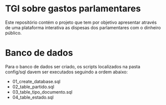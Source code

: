 # TGI sobre gastos parlamentares

Este repositório contém o projeto que tem por objetivo apresentar através de uma plataforma
interativa as dispesas dos parlamentares com o dinheiro público.

# Banco de dados

Para o banco de dados ser criado, os scripts localizados na pasta config/sql davem ser executados
seguindo a ordem abaixo:
 
  * 01_create_database.sql
  * 02_table_partido.sql
  * 03_table_tipo_documento.sql
  * 04_table_estado.sql
